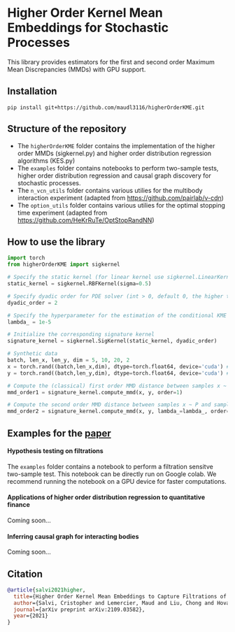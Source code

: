 # Higher Order Kernel Mean Embeddings for Stochastic Processes

This library provides estimators for the first and second order Maximum Mean Discrepancies (MMDs) with GPU support.

## Installation

`pip install git+https://github.com/maudl3116/higherOrderKME.git` 

## Structure of the repository

- The `higherOrderKME` folder contains the implementation of the higher order MMDs (sigkernel.py) and higher order distribution regression algorithms (KES.py)
- The `examples` folder contains notebooks to perform two-sample tests, higher order distribution regression and causal graph discovery for stochastic processes.  
- The `n_vcn_utils` folder contains various utilies for the multibody interaction experiment (adapted from https://github.com/pairlab/v-cdn)
- The `option_utils` folder contains various utilies for the optimal stopping time experiment (adapted from https://github.com/HeKrRuTe/OptStopRandNN)

## How to use the library

```python
import torch
from higherOrderKME import sigkernel

# Specify the static kernel (for linear kernel use sigkernel.LinearKernel())
static_kernel = sigkernel.RBFKernel(sigma=0.5)

# Specify dyadic order for PDE solver (int > 0, default 0, the higher the more accurate but slower)
dyadic_order = 2

# Specify the hyperparameter for the estimation of the conditional KME
lambda_ = 1e-5

# Initialize the corresponding signature kernel
signature_kernel = sigkernel.SigKernel(static_kernel, dyadic_order)

# Synthetic data
batch, len_x, len_y, dim = 5, 10, 20, 2
x = torch.rand((batch,len_x,dim), dtype=torch.float64, device='cuda') # shape (batch,len_x,dim)
y = torch.rand((batch,len_y,dim), dtype=torch.float64, device='cuda') # shape (batch,len_y,dim)

# Compute the (classical) first order MMD distance between samples x ~ P and samples y ~ Q, where P,Q are two distributions on path space
mmd_order1 = signature_kernel.compute_mmd(x, y, order=1)

# Compute the second order MMD distance between samples x ~ P and samples y ~ Q, where P,Q are two distributions on path space
mmd_order2 = signature_kernel.compute_mmd(x, y, lambda_=lambda_, order=2)
```

## Examples for the [paper](https://arxiv.org/pdf/2109.03582.pdf)

#### Hypothesis testing on filtrations

The `examples` folder contains a notebook to perform a filtration sensitve two-sample test. This notebook can be directly run on Google colab. We recommend running the notebook on a GPU device for faster computations.

#### Applications of higher order distribution regression to quantitative finance

Coming soon...

#### Inferring causal graph for interacting bodies

Coming soon...

## Citation

```bibtex
@article{salvi2021higher,
  title={Higher Order Kernel Mean Embeddings to Capture Filtrations of Stochastic Processes},
  author={Salvi, Cristopher and Lemercier, Maud and Liu, Chong and Hovarth, Blanka and Damoulas, Theodoros and Lyons, Terry},
  journal={arXiv preprint arXiv:2109.03582},
  year={2021}
}
```

<!-- 
-->

